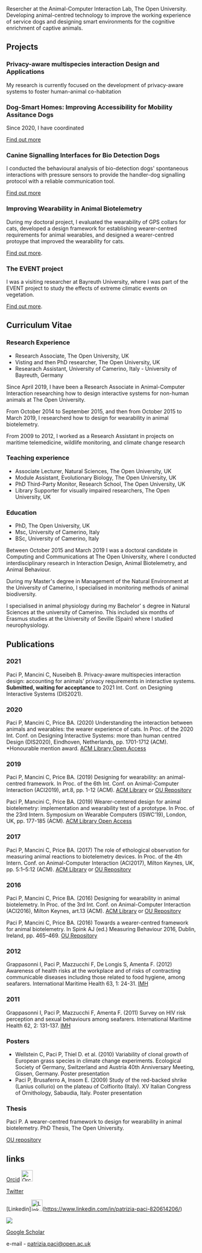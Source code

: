 Resercher at the Animal-Computer Interaction Lab, The Open University.
Developing animal-centred technology to improve the working experience of service dogs and designing smart environments for the cognitive enrichment of captive animals.

## Projects

### Privacy-aware multispecies interaction Design and Applications
My research is currently focused on the development of privacy-aware systems to foster human-animal co-habitation 

### Dog-Smart Homes: Improving Accessibility for Mobility Assitance Dogs
Since 2020, I have coordinated  

[Find out more](http://www.open.ac.uk/blogs/ACI/?page_id=791)

### Canine Signalling Interfaces for Bio Detection Dogs
I conducted the behavioural analysis of bio-detection dogs' spontaneous interactions with pressure sensors to provide the handler-dog signalling protocol with a reliable communication tool.

[Find out more](http://www.open.ac.uk/blogs/ACI/?page_id=785)

### Improving Wearability in Animal Biotelemetry
During my doctoral project, I evaluated the wearability of GPS collars for cats, developed a design framework for establishing wearer-centred requirements for animal wearables, and designed a wearer-centred protoype that improved the wearability for cats. 

[Find out more](http://www.open.ac.uk/blogs/ACI/?page_id=826). 

### The EVENT project
I was a visiting researcher at Bayreuth University, where I was part of the EVENT project to study the effects of extreme climatic events on vegetation. 

[Find out more](http://www.bayceer.uni-bayreuth.de/EVENT/index.php?lang=de).

## Curriculum Vitae

### Research Experience

- Research Associate, The Open University, UK
- Visting and then PhD researcher, The Open University, UK
- Researach Assistant, University of Camerino, Italy - University of Bayreuth, Germany

Since April 2019, I have been a Research Associate in Animal-Computer Interaction researching how to design interactive systems for non-human animals at The Open University.

From October 2014 to September 2015, and then from October 2015 to March 2019, I researcherd how to design for wearability in animal biotelemetry.

From 2009 to 2012, I worked as a Research Assistant in projects on maritime telemedicine, wildlife monitoring, and climate change research

### Teaching experience

- Associate Lecturer, Natural Sciences, The Open University, UK
- Module Assistant, Evolutionary Biology, The Open University, UK
- PhD Third-Party Monitor, Research School, The Open University, UK
- Library Supporter for visually impaired researchers, The Open University, UK

### Education

- PhD, The Open University, UK
- Msc, University of Camerino, Italy
- BSc, University of Camerino, Italy

Between October 2015 and March 2019 I was a doctoral candidate in Computing and Communications at The Open University, where I conducted interdisciplinary research in Interaction Design, Animal Biotelemetry, and Animal Behaviour.

During my Master's degree in Management of the Natural Environment at the University of Camerino, I specialised in monitoring methods of animal biodiversity.

I specialised in animal physiology during my Bachelor' s degree in Natural Sciences at the university of Camerino. This included six months of Erasmus studies at the University of Seville (Spain) where I studied neurophysiology.

## Publications

### 2021
Paci P, Mancini C, Nuseibeh B. Privacy-aware multispecies interaction design: accounting for animals’ privacy requirements in interactive systems. **Submitted, waiting for acceptance** to 2021 Int. Conf. on Designing Interactive Systems (DIS2021).

### 2020
Paci P, Mancini C, Price BA. (2020) Understanding the interaction between animals and wearables: the wearer experience of cats. In Proc. of the 2020 Int. Conf. on Designing Interactive Systems: more than human centred Design (DIS2020), Eindhoven, Netherlands, pp. 1701-1712 (ACM). *Honourable mention award. 
[ACM Library Open Access](https://dl.acm.org/doi/abs/10.1145/3357236.3395546)

### 2019
Paci P, Mancini C, Price BA. (2019) Designing for wearability: an animal-centred framework. In Proc. of the 6th Int. Conf. on Animal-Computer Interaction (ACI2019), art.8, pp. 1-12 (ACM).
[ACM Library](https://dl.acm.org/doi/abs/10.1145/3371049.3371051) or [OU Repository](https://oro.open.ac.uk/67244/1/ACI2019-camera%20ready.pdf)

Paci P, Mancini C, Price BA. (2019) Wearer-centered design for animal biotelemetry: implementation and wearability test of a prototype. In Proc. of the 23rd Intern. Symposium on Wearable Computers (ISWC’19), London, UK, pp. 177-185 (ACM).
[ACM Library Open Access](https://dl.acm.org/doi/abs/10.1145/3341163.3347750)

### 2017
Paci P, Mancini C, Price BA. (2017) The role of ethological observation for measuring animal reactions to biotelemetry devices. In Proc. of the 4th Intern. Conf. on Animal-Computer Interaction (ACI2017), Milton Keynes, UK, pp. 5:1–5:12 (ACM).
[ACM Library](https://dl.acm.org/doi/abs/10.1145/3152130.3152144) or [OU Repository](http://oro.open.ac.uk/52255/10/ACI%202017%20paper-19-sent%20to%20ORO.pdf)

### 2016
Paci P, Mancini C, Price BA. (2016) Designing for wearability in animal biotelemetry. In Proc. of the 3rd Int. Conf. on Animal-Computer Interaction (ACI2016), Milton Keynes, art.13 (ACM).
[ACM Library](https://dl.acm.org/doi/abs/10.1145/2995257.3012018) or [OU Repository](http://oro.open.ac.uk/47735/1/108-patrizia_paci.pdf)

Paci P, Mancini C, Price BA. (2016) Towards a wearer-centred framework for animal biotelemetry. In Spink AJ (ed.) Measuring Behaviour 2016, Dublin, Ireland, pp. 465–469. 
[OU Repository](https://oro.open.ac.uk/46239/3/Towards%20a%20wearer-centred%20framework%20for%20animal%20biotelemetry%20-%20revised%20version25March.pdf)

### 2012
Grappasonni I, Paci P, Mazzucchi F, De Longis S, Amenta F. (2012) Awareness of health risks at the workplace and of risks of contracting communicable diseases including those related to food hygiene, among seafarers. International Maritime Health 63, 1: 24-31.
[IMH](https://journals.viamedica.pl/international_maritime_health/article/view/26153) 

### 2011
Grappasonni I, Paci P, Mazzucchi F, Amenta F. (2011) Survey on HIV risk perception and sexual behaviours among seafarers. International Maritime Health 62, 2: 131-137.
[IMH](https://journals.viamedica.pl/international_maritime_health/article/view/26189)

### Posters
- Wellstein C, Paci P, Thiel D. et al. (2010) Variability of clonal growth of European grass species in climate change experiments. Ecological Society of Germany, Switzerland and Austria 40th Anniversary Meeting, Gissen, Germany. Poster presentation
- Paci P, Brusaferro A, Insom E. (2009) Study of the red-backed shrike (Lanius collurio) on the plateau of Colfiorito (Italy). XV Italian Congress of Ornithology, Sabaudia, Italy. Poster presentation

### Thesis
Paci P. A wearer-centred framework to design for wearability in animal biotelemetry. PhD Thesis, The Open University.

[OU repository](http://oro.open.ac.uk/67906/1/Thesis%20-%20A%20WCF%20to%20design%20for%20wearability%20in%20animal%20biotelemetry.pdf)

## links
[Orcid](https://orcid.org/0000-0002-6128-4516)
[<img width="30" alt="Orcid" src="https://user-images.githubusercontent.com/79411148/109402285-f59f3e80-7954-11eb-80f2-9380ab471e15.png">](https://orcid.org/0000-0002-6128-4516)

[Twitter](https://twitter.com/home?lang=it)

[Linkedin]<img width="30" alt="Linkedin" src="https://user-images.githubusercontent.com/79411148/109402294-051e8780-7955-11eb-87df-955d38d91f57.png">(https://www.linkedin.com/in/patrizia-paci-820614206/)

[<img src="http://www.google.com.au/images/nav_logo7.png">](http://google.com.au/)

[Google Scholar](https://scholar.google.com/citations?user=4WNzUFYAAAAJ&hl=it)

e-mail - patrizia.paci@open.ac.uk
